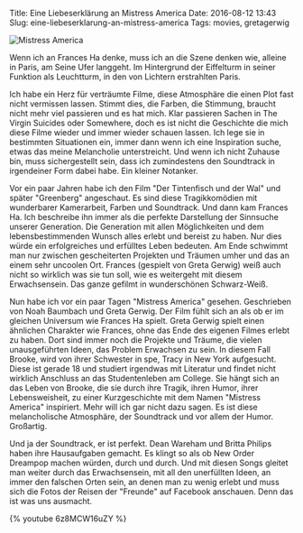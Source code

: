 Title: Eine Liebeserklärung an Mistress America
Date: 2016-08-12 13:43
Slug: eine-liebeserklarung-an-mistress-america
Tags: movies, gretagerwig

![Mistress America]({static}/images/mistress-america.jpg)

Wenn ich an Frances Ha denke, muss ich an die Szene denken wie, alleine in Paris, am Seine Ufer langgeht. Im Hintergrund der Eiffelturm in seiner Funktion als Leuchtturm, in den von Lichtern erstrahlten Paris.

Ich habe ein Herz für verträumte Filme, diese Atmosphäre die einen Plot fast nicht vermissen lassen. Stimmt dies, die Farben, die Stimmung, braucht nicht mehr viel passieren und es hat mich. Klar passieren Sachen in The Virgin Suicides oder Somewhere, doch es ist nicht die Geschichte die mich diese Filme wieder und immer wieder schauen lassen. Ich lege sie in bestimmten Situationen ein, immer dann wenn ich eine Inspiration suche, etwas das meine Melancholie unterstreicht. Und wenn ich nicht Zuhause bin, muss sichergestellt sein, dass ich zumindestens den Soundtrack in irgendeiner Form dabei habe. Ein kleiner Notanker.

Vor ein paar Jahren habe ich den Film "Der Tintenfisch und der Wal" und später "Greenberg" angeschaut. Es sind diese Tragikkomödien mit wunderbarer Kamerarbeit, Farben und Soundtrack. Und dann kam Frances Ha. Ich beschreibe ihn immer als die perfekte Darstellung der Sinnsuche unserer Generation. Die Generation mit allen Möglichkeiten und dem lebensbestimmenden Wunsch alles erlebt und bereist zu haben. Nur dies würde ein erfolgreiches und erfülltes Leben bedeuten. Am Ende schwimmt man nur zwischen gescheiterten Projekten und Träumen umher und das an einem sehr uncoolen Ort. Frances (gespielt von Greta Gerwig) weiß auch nicht so wirklich was sie tun soll, wie es weitergeht mit diesem Erwachsensein. Das ganze gefilmt in wunderschönen Schwarz-Weiß.

Nun habe ich vor ein paar Tagen "Mistress America" gesehen. Geschrieben von Noah Baumbach und Greta Gerwig. Der Film fühlt sich an als ob er im gleichen Universum wie Frances Ha spielt. Greta Gerwig spielt einen ähnlichen Charakter wie Frances, ohne das Ende des eigenen Filmes erlebt zu haben. Dort sind immer noch die Projekte und Träume, die vielen unausgeführten Ideen, das Problem Erwachsen zu sein. In diesem Fall Brooke, wird von ihrer Schwester in spe, Tracy in New York aufgesucht. Diese ist gerade 18 und studiert irgendwas mit Literatur und findet nicht wirklich Anschluss an das Studentenleben am College. Sie hängt sich an das Leben von Brooke, die sie durch ihre Tragik, ihren Humor, ihrer Lebensweisheit, zu einer Kurzgeschichte mit dem Namen "Mistress America" inspiriert. Mehr will ich gar nicht dazu sagen. Es ist diese melancholische Atmosphäre, der Soundtrack und vor allem der Humor. Großartig.

Und ja der Soundtrack, er ist perfekt. Dean Wareham und Britta Philips haben ihre Hausaufgaben gemacht. Es klingt so als ob New Order Dreampop machen würden, durch und durch. Und mit diesen Songs gleitet man weiter durch das Erwachsensein, mit all den unerfüllten Ideen, an immer den falschen Orten sein, an denen man zu wenig erlebt und muss sich die Fotos der Reisen der "Freunde" auf Facebook anschauen. Denn das ist was uns ausmacht.

{% youtube 6z8MCW16uZY %}
